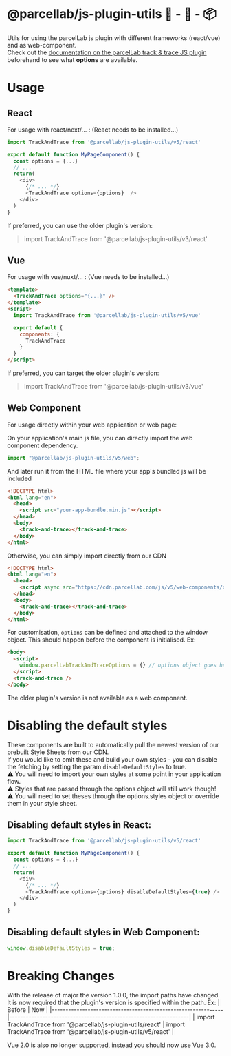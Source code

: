 # @parcellab/js-plugin-utils 🛒 - 🚛 - 📦

Utils for using the parcelLab js plugin with different frameworks (react/vue) and as web-component.  
Check out the [documentation on the parcelLab track & trace JS plugin](https://how.parcellab.works/docs/order-status-page/overview) beforehand to see what **options** are available. 

# Usage

## React
For usage with react/next/... :
(React needs to be installed...)  

```javascript
import TrackAndTrace from '@parcellab/js-plugin-utils/v5/react'

export default function MyPageComponent() {
  const options = {...}
  // ...
  return(
    <div>
      {/* ... */}
      <TrackAndTrace options={options}  />
    </div>
  )
}

```
If preferred, you can use the older plugin's version:
> import TrackAndTrace from '@parcellab/js-plugin-utils/v3/react'


## Vue
For usage with vue/nuxt/... :
(Vue needs to be installed...)  

```html
<template>
  <TrackAndTrace options="{...}" />
</template>
<script>
  import TrackAndTrace from '@parcellab/js-plugin-utils/v5/vue'

  export default {
    components: {
      TrackAndTrace
    }
  }
</script>

```
If preferred, you can target the older plugin's version:
> import TrackAndTrace from '@parcellab/js-plugin-utils/v3/vue'

## Web Component
For usage directly within your web application or web page:

On your application's main js file, you can directly import the web component dependency.

```javascript
import "@parcellab/js-plugin-utils/v5/web";
```

And later run it from the HTML file where your app's bundled js will be included
```html
<!DOCTYPE html>
<html lang="en">
  <head>
    <script src="your-app-bundle.min.js"></script>
  </head>
  <body>
    <track-and-trace></track-and-trace>
  </body>
</html>
```

Otherwise, you can simply import directly from our CDN
```html
<!DOCTYPE html>
<html lang="en">
  <head>
    <script async src="https://cdn.parcellab.com/js/v5/web-components/oder-status.js"></script>
  </head>
  <body>
    <track-and-trace></track-and-trace>
  </body>
</html>
```

For customisation, `options` can be defined and attached to the window object. This should happen before the component is initialised. Ex:

```html
<body>
  <script>
    window.parcelLabTrackAndTraceOptions = {} // options object goes here
  </script>
  <track-and-trace />
</body>
```
The older plugin's version is not available as a web component.

# Disabling the default styles
These components are built to automatically pull the newest version of our prebuilt Style Sheets from our CDN.  
If you would like to omit these and build your own styles - you can disable the fetching by setting the param `disableDefaultStyles` to true.  
⚠️  You will need to import your own styles at some point in your application flow.  
⚠️  Styles that are passed through the options object will still work though!  
⚠️  You will need to set theses through the options.styles object or override them in your style sheet.  

## Disabling default styles in React:
```javascript
import TrackAndTrace from '@parcellab/js-plugin-utils/v5/react'

export default function MyPageComponent() {
  const options = {...}
  // ...
  return(
    <div>
      {/* ... */}
      <TrackAndTrace options={options} disableDefaultStyles={true} />
    </div>
  )
}
```

## Disabling default styles in Web Component:
```javascript
window.disableDefaultStyles = true;
```

# Breaking Changes

With the release of major the version 1.0.0, the import paths have changed. It is now required that the plugin's version is specified within the path. Ex:
| Before                                                       | Now                                                             |
|--------------------------------------------------------------|-----------------------------------------------------------------|
| import TrackAndTrace from '@parcellab/js-plugin-utils/react' | import TrackAndTrace from '@parcellab/js-plugin-utils/v5/react' | 

Vue 2.0 is also no longer supported, instead you should now use Vue 3.0.